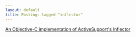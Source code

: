 ```yaml
---
layout: default
title: Postings tagged "inflector"
---
```

[An Objective-C implementation of ActiveSupport's Inflector](http://janesconference.github.com/KievII/2009/05/an-objective-c-implementation-of-active-supports-inflector)<br />
